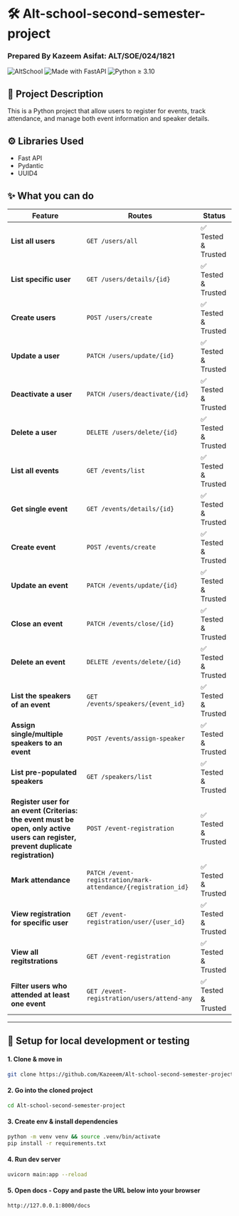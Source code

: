 # 🛠️ Alt-school-second-semester-project
### Prepared By Kazeem Asifat: ALT/SOE/024/1821

![AltSchool](https://img.shields.io/badge/AltSchool-Backend-blue)
![Made with FastAPI](https://img.shields.io/badge/FastAPI-0.115.12-green)
![Python ≥ 3.10](https://img.shields.io/badge/Python-3.10%2B-yellow)

## 🧾 Project Description
This is a Python project that allow users to register for events, track attendance, and manage both event information and speaker details.

## ⚙️ Libraries Used
  - Fast API
  - Pydantic
  - UUID4

## ✨ What you can do

<!-- 🔄 -->
| Feature                                                                                                                            | Routes                                                        | Status           |
|------------------------------------------------------------------------------------------------------------------------------------|---------------------------------------------------------------|------------------|
| **List all users**                                                                                                                 | `GET /users/all`                                              | ✅ Tested & Trusted |
| **List specific user**                                                                                                             | `GET /users/details/{id}`                                     | ✅ Tested & Trusted |
| **Create users**                                                                                                                   | `POST /users/create`                                          | ✅ Tested & Trusted |
| **Update a user**                                                                                                                  | `PATCH /users/update/{id}`                                    | ✅ Tested & Trusted |
| **Deactivate a user**                                                                                                              | `PATCH /users/deactivate/{id}`                                | ✅ Tested & Trusted |
| **Delete a user**                                                                                                                  | `DELETE /users/delete/{id}`                                    | ✅ Tested & Trusted|
| **List all events**                                                                                                                | `GET /events/list`                                            | ✅ Tested & Trusted |
| **Get single event**                                                                                                               | `GET /events/details/{id}`                                    | ✅ Tested & Trusted |
| **Create event**                                                                                                                   | `POST /events/create`                                         | ✅ Tested & Trusted |
| **Update an event**                                                                                                                | `PATCH /events/update/{id}`                                   | ✅ Tested & Trusted |
| **Close an event**                                                                                                                 | `PATCH /events/close/{id}`                                    | ✅ Tested & Trusted |
| **Delete an event**                                                                                                                | `DELETE /events/delete/{id}`                                  |✅ Tested & Trusted |
| **List the speakers of an event**                                                                                                  | `GET /events/speakers/{event_id}`                             | ✅ Tested & Trusted |
| **Assign single/multiple speakers to an event**                                                                                    | `POST /events/assign-speaker`                                 |✅ Tested & Trusted|
| **List pre-populated speakers**                                                                                                    | `GET /speakers/list`                                          | ✅ Tested & Trusted |
| **Register user for an event (Criterias: the event must be open, only active users can register, prevent duplicate registration)** | `POST /event-registration`                                    |✅ Tested & Trusted|
| **Mark attendance**                                                                                                                | `PATCH /event-registration/mark-attendance/{registration_id}` |✅ Tested & Trusted |
| **View registration for specific user**                                                                                            | `GET /event-registration/user/{user_id}`                      |✅ Tested & Trusted|
| **View all regitstrations**                                                                                                        | `GET /event-registration`                                     |✅ Tested & Trusted|
| **Filter users who attended at least one event**                                                                                   | `GET /event-registration/users/attend-any`                    |✅ Tested & Trusted  |

---

## 🚀 Setup for local development or testing

#### 1. Clone & move in
```bash
git clone https://github.com/Kazeeem/Alt-school-second-semester-project.git
```

#### 2. Go into the cloned project
```bash
cd Alt-school-second-semester-project
```

#### 3. Create env & install dependencies
```bash
python -m venv venv && source .venv/bin/activate
pip install -r requirements.txt
```

#### 4. Run dev server
```bash
uvicorn main:app --reload
```
#### 5. Open docs - Copy and paste the URL below into your browser
```bash
http://127.0.0.1:8000/docs
```
